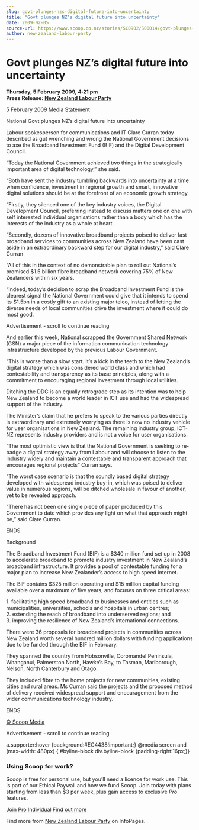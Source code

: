 ```yaml
---
slug: govt-plunges-nzs-digital-future-into-uncertainty
title: "Govt plunges NZ’s digital future into uncertainty"
date: 2009-02-05
source-url: https://www.scoop.co.nz/stories/SC0902/S00014/govt-plunges-nzs-digital-future-into-uncertainty.htm
author: new-zealand-labour-party
---
```

Govt plunges NZ’s digital future into uncertainty
=================================================

**Thursday, 5 February 2009, 4:21 pm**  
**Press Release: [New Zealand Labour Party](https://info.scoop.co.nz/New_Zealand_Labour_Party)**

5 February 2009 Media Statement

National Govt plunges NZ’s digital future into uncertainty

Labour spokesperson for communications and IT Clare Curran today described as gut wrenching and wrong the National Government decisions to axe the Broadband Investment Fund (BIF) and the Digital Development Council.

“Today the National Government achieved two things in the strategically important area of digital technology,” she said.

“Both have sent the industry tumbling backwards into uncertainty at a time when confidence, investment in regional growth and smart, innovative digital solutions should be at the forefront of an economic growth strategy.

“Firstly, they silenced one of the key industry voices, the Digital Development Council, preferring instead to discuss matters one on one with self interested individual organisations rather than a body which has the interests of the industry as a whole at heart.

“Secondly, dozens of innovative broadband projects poised to deliver fast broadband services to communities across New Zealand have been cast aside in an extraordinary backward step for our digital industry,” said Clare Curran

“All of this in the context of no demonstrable plan to roll out National’s promised $1.5 billion fibre broadband network covering 75% of New Zealanders within six years.

“Indeed, today’s decision to scrap the Broadband Investment Fund is the clearest signal the National Government could give that it intends to spend its $1.5bn in a costly gift to an existing major telco, instead of letting the diverse needs of local communities drive the investment where it could do most good.

Advertisement - scroll to continue reading





And earlier this week, National scrapped the Government Shared Network (GSN) a major piece of the information communication technology infrastructure developed by the previous Labour Government.

“This is worse than a slow start. It’s a kick in the teeth to the New Zealand’s digital strategy which was considered world class and which had contestability and transparency as its base principles, along with a commitment to encouraging regional investment through local utilities.

Ditching the DDC is an equally retrograde step as its intention was to help New Zealand to become a world leader in ICT use and had the widespread support of the industry.

The Minister’s claim that he prefers to speak to the various parties directly is extraordinary and extremely worrying as there is now no industry vehicle for user organisations in New Zealand. The remaining industry group, ICT-NZ represents industry providers and is not a voice for user organisations.

“The most optimistic view is that the National Government is seeking to re-badge a digital strategy away from Labour and will choose to listen to the industry widely and maintain a contestable and transparent approach that encourages regional projects” Curran says.

“The worst case scenario is that the soundly based digital strategy developed with widespread industry buy-in, which was poised to deliver value in numerous regions, will be ditched wholesale in favour of another, yet to be revealed approach.

“There has not been one single piece of paper produced by this Government to date which provides any light on what that approach might be,” said Clare Curran.

  
ENDS

Background

The Broadband Investment Fund (BIF) is a $340 million fund set up in 2008 to accelerate broadband to promote industry investment in New Zealand’s broadband infrastructure. It provides a pool of contestable funding for a major plan to increase New Zealander’s access to high speed internet.

The BIF contains $325 million operating and $15 million capital funding available over a maximum of five years, and focuses on three critical areas:

1\. facilitating high speed broadband to businesses and entities such as municipalities, universities, schools and hospitals in urban centres;  
2\. extending the reach of broadband into underserved regions; and  
3\. improving the resilience of New Zealand’s international connections.

There were 36 proposals for broadband projects in communities across New Zealand worth several hundred million dollars with funding applications due to be funded through the BIF in February.

They spanned the country from Hobsonville, Coromandel Peninsula, Whanganui, Palmerston North, Hawke’s Bay, to Tasman, Marlborough, Nelson, North Canterbury and Otago.

They included fibre to the home projects for new communities, existing cities and rural areas. Ms Curran said the projects and the proposed method of delivery received widespread support and encouragement from the wider communications technology industry.

  
ENDS

[© Scoop Media](http://www.scoop.co.nz/about/terms.html)  

Advertisement - scroll to continue reading



a.supporter:hover {background:#EC4438!important;} @media screen and (max-width: 480px) { #byline-block div.byline-block {padding-right:16px;}}

### Using Scoop for work?

Scoop is free for personal use, but you’ll need a licence for work use. This is part of our Ethical Paywall and how we fund Scoop. Join today with plans starting from less than $3 per week, plus gain access to exclusive _Pro_ features.  
  
[Join Pro Individual](https://pro.scoop.co.nz/Individual/?from=ProIn24) [Find out more](https://pro.scoop.co.nz/using-scoop-for-work/?from=ProIn24)

Find more from [New Zealand Labour Party](https://info.scoop.co.nz/New_Zealand_Labour_Party) on InfoPages.